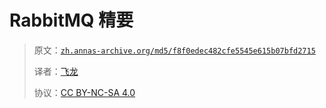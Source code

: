 # RabbitMQ 精要

> 原文：[`zh.annas-archive.org/md5/f8f0edec482cfe5545e615b07bfd2715`](https://zh.annas-archive.org/md5/f8f0edec482cfe5545e615b07bfd2715)
> 
> 译者：[飞龙](https://github.com/wizardforcel)
> 
> 协议：[CC BY-NC-SA 4.0](http://creativecommons.org/licenses/by-nc-sa/4.0/)

